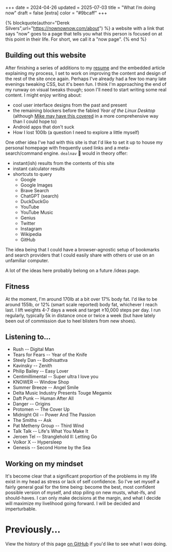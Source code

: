 +++
date = 2024-04-26
updated = 2025-07-03
title = "What I’m doing now"
draft = false
[extra]
color = "#9bcaff"
+++

{% blockquote(author="Derek Silvers",url="https://nownownow.com/about") %}
a website with a link that says "now" goes to a page that tells you what this person is focused on at this point in their life. For short, we call it a "now page".
{% end %}

## Building out this website

After finishing a series of additions to my [resume](/resume) and the embedded article explaining my process, I set to work on improving the content and design of the rest of the site once again. Perhaps I've already had a few too many late evenings tweaking CSS, but it's been fun. I think I'm approaching the end of my runway on visual tweaks though; soon I'll need to start writing some real content. I might enjoy writing about:
* cool user interface designs from the past and present
* the remaining blockers before the fabled *Year of the Linux Desktop* (although [Mike may have this covered](https://yearofthelinuxdesktop.net) in a more comprehensive way than I could hope to)
* Android apps that don't suck
* How I lost 100lb (a question I need to explore a little myself)

One other idea I've had with this site is that I'd like to set it up to house my personal homepage with frequently used links and a meta-search/command engine. `dealnav` 🧭 would in theory offer:

* instant(ish) results from the contents of this site
* instant calculator results
* shortcuts to query
	* Google
	* Google Images
	* Brave Search
	* ChatGPT (search)
	* DuckDuckGo
	* YouTube
	* YouTube Music
	* Genius
	* Twitter
	* Instagram
	* Wikipedia
	* GitHub

The idea being that I could have a browser-agnostic setup of bookmarks and search providers that I could easily share with others or use on an unfamiliar computer.

A lot of the ideas here probably belong on a future /ideas page. 

## Fitness

At the moment, I'm around 170lb at a bit over 17% body fat. I'd like to be around 155lb, or 12% (smart scale reported) body fat, whichever I reach last.
I lift weights 4-7 days a week and target ≥10,000 steps per day. I run regularly, typically 5k in distance once or twice a week (but have lately been
out of commission due to heel blisters from new shoes).

## Listening to...

* Rush -- Digital Man
* Tears for Fears -- Year of the Knife
* Steely Dan -- Bodhisattva
* Kavinsky -- Zenith
* Philip Bailey -- Easy Lover
* Centimillimental -- Super ultra I love you
* KNOWER -- Window Shop
* Summer Breeze -- Angel Smile
* Delta Music Industry Presents Touge Megamix
* Daft Punk -- Human After All
* Danger -- Origins
* Protomen -- The Cover Up
* Midnight Oil -- Power And The Passion
* The Smiths -- Ask
* Pat Metheny Group -- Third Wind
* Talk Talk -- Life's What You Make It
* Jeroen Tel -- Stranglehold II: Letting Go
* Volkor X -- Hypersleep
* Genesis -- Second Home by the Sea

## Working on my mindset

It's become clear that a significant proportion of the problems in my life exist in my head as stress or lack of self confidence. So I've set myself a
fairly general goal for the time being: become the best, most confident possible version of myself, and stop piling on new musts, what-ifs, and should-haves.
I can only make decisions at the margin, and what I decide will maximize my livelihood going forward. I will be decided and imperturbable.

# Previously... 

View the history of this page [on GitHub](https://github.com/wesleydeal/deal.digital/commits/master/content/now.md) if you'd like to see what I *was* doing.
